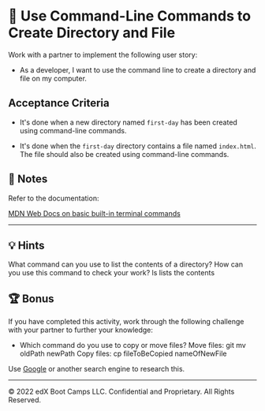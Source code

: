 # 📖 Use Command-Line Commands to Create Directory and File

Work with a partner to implement the following user story:

* As a developer, I want to use the command line to create a directory and file on my computer. 

## Acceptance Criteria

* It's done when a new directory named `first-day` has been created using command-line commands.

* It's done when the `first-day` directory contains a file named `index.html`. The file should also be created using command-line commands.

## 📝 Notes

Refer to the documentation: 

[MDN Web Docs on basic built-in terminal commands](https://developer.mozilla.org/en-US/docs/Learn/Tools_and_testing/Understanding_client-side_tools/Command_line#Basic_built-in_terminal_commands)

---

## 💡 Hints

What command can you use to list the contents of a directory? How can you use this command to check your work?
ls lists the contents

## 🏆 Bonus

If you have completed this activity, work through the following challenge with your partner to further your knowledge:

* Which command do you use to copy or move files?
Move files: git mv oldPath newPath
Copy files: cp fileToBeCopied nameOfNewFile

Use [Google](https://www.google.com) or another search engine to research this.

---
© 2022 edX Boot Camps LLC. Confidential and Proprietary. All Rights Reserved.
